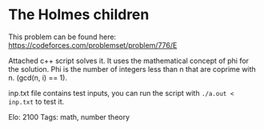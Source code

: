 # The Holmes children

This problem can be found here: https://codeforces.com/problemset/problem/776/E

Attached c++ script solves it. It uses the mathematical concept of phi for the solution. Phi is
the number of integers less than n that are coprime with n. (gcd(n, i) == 1).

inp.txt file contains test inputs, you can run the script with 
`./a.out < inp.txt` to test it.

Elo: 2100
Tags: math, number theory